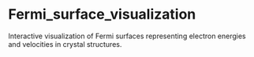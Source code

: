 # Fermi_surface_visualization
Interactive visualization of Fermi surfaces representing electron energies and velocities in crystal structures.
